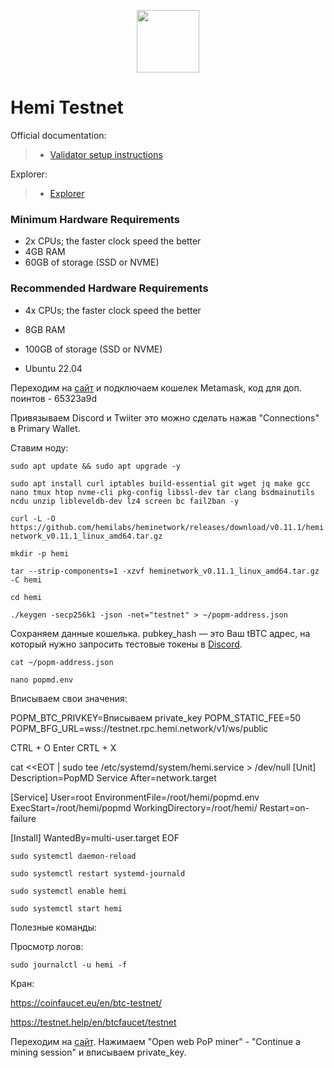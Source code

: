<p align="center">
  <img height="100" height="auto" src="https://github.com/user-attachments/assets/1c6038d3-8db6-4e45-ac1a-e1b509e4ad52">
</p>

# Hemi Testnet

Official documentation:
>- [Validator setup instructions](https://docs.hemi.xyz/how-to-tutorials/using-hemi/pop-mining/setup-part-1)

Explorer:
>- [Explorer](https://testnet.explorer.hemi.xyz/)

### Minimum Hardware Requirements
 - 2x CPUs; the faster clock speed the better
 - 4GB RAM
 - 60GB of storage (SSD or NVME)

### Recommended Hardware Requirements 
 - 4x CPUs; the faster clock speed the better
 - 8GB RAM
 - 100GB of storage (SSD or NVME)

 - Ubuntu 22.04

Переходим на [сайт](https://points.absinthe.network/hemi/d/connections) и подключаем кошелек Metamask, код для доп. поинтов - 65323a9d

Привязываем Discord и Twiiter это можно сделать нажав "Connections" в Primary Wallet.

Ставим ноду:

``sudo apt update && sudo apt upgrade -y``

``sudo apt install curl iptables build-essential git wget jq make gcc nano tmux htop nvme-cli pkg-config libssl-dev tar clang bsdmainutils ncdu unzip libleveldb-dev lz4 screen bc fail2ban -y``

``curl -L -O https://github.com/hemilabs/heminetwork/releases/download/v0.11.1/heminetwork_v0.11.1_linux_amd64.tar.gz``

``mkdir -p hemi``

``tar --strip-components=1 -xzvf heminetwork_v0.11.1_linux_amd64.tar.gz -C hemi``

``cd hemi``

``./keygen -secp256k1 -json -net="testnet" > ~/popm-address.json``

Сохраняем данные кошелька. pubkey_hash — это Ваш tBTC адрес, на который нужно запросить тестовые токены в [Discord](https://discord.gg/hemixyz).

``cat ~/popm-address.json``

``nano popmd.env``

Вписываем свои значения:

POPM_BTC_PRIVKEY=Вписываем private_key
POPM_STATIC_FEE=50
POPM_BFG_URL=wss://testnet.rpc.hemi.network/v1/ws/public

CTRL + O Enter CRTL + X

cat <<EOT | sudo tee /etc/systemd/system/hemi.service > /dev/null
[Unit]
Description=PopMD Service
After=network.target

[Service]
User=root
EnvironmentFile=/root/hemi/popmd.env
ExecStart=/root/hemi/popmd
WorkingDirectory=/root/hemi/
Restart=on-failure

[Install]
WantedBy=multi-user.target
EOF

``sudo systemctl daemon-reload``

``sudo systemctl restart systemd-journald``

``sudo systemctl enable hemi``

``sudo systemctl start hemi``

Полезные команды:

Просмотр логов:

``sudo journalctl -u hemi -f``


Кран:

https://coinfaucet.eu/en/btc-testnet/

https://testnet.help/en/btcfaucet/testnet

Переходим на [сайт](https://pop-miner.hemi.xyz/). Нажимаем "Open web PoP miner" - "Continue a mining session" и вписываем private_key.

